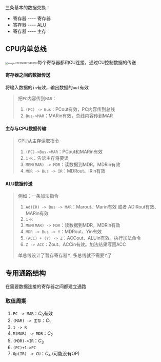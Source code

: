 三条基本的数据交换：
- 寄存器 ---- 寄存器
- 寄存器 ---- ALU
- 寄存器 ---- 主存

## CPU内单总线

<img src="https://pic-1257412153.cos.ap-nanjing.myqcloud.com/images/2023/06/14/image-20230614215403391-037498.png" alt="image-20230614215403391" style="zoom:50%;" />每个寄存器都和CU连接，通过CU控制数据的传送

#### 寄存器之间的数据传送

将输入数据的`in`有效，输出数据的`out`有效

> 把`PC`内容传到`MAR`：
>
> 1. `(PC) -> Bus`：PCout有效，PC内容传到总线
> 2. `Bus->MAR`：MARin有效，总线内容传到MAR

#### 主存与CPU数据传输

> CPU从主存读取指令
>
> 1. `(PC)->Bus->MAR`：PCout和MARin有效
> 2. `1-R`：告诉主存将要读
> 3. `MEM(MAR) -> MDR`：读数据到MDR，MDRin有效
> 4. `MDR -> Bus -> IR`：MDRout、IRin有效

#### ALU数据传送

> 例如：一条加法指令
>
> 1. `Ad(IR) -> Bus -> MAR`：Marout、Marin有效  或者 ADIRout有效、MARin有效
> 2. `1-R`
> 3. `MEM(MAR) -> MDR`：读数据到MDR，MDRin有效
> 4. `MDR -> Bus -> Y`：MDRout、Yin有效
> 5. `(ACC) + (Y) -> Z`：ACCout、ALUin有效。执行加法命令
> 6. `Z -> ACC`：Zout、ACCin有效。加法结果写回ACC
>
> 单总线设计了暂存寄存器Y, 多总线就不需要Y了

## 专用通路结构

在需要数据连接的寄存器之间都建立通路

### 取值周期

1. `PC -> MAR`：$C_0$有效
2. `(MAR) -> 主存`：$C_1$
3. `1 -> R`
4. `M(MAR) -> MDR`：$C_2$
5. `(MDR)->IR`：$C_3$
6. `(PC)+1->PC`
7. `Op(IR) -> CU`：$C_4$ (可能没有OP)

